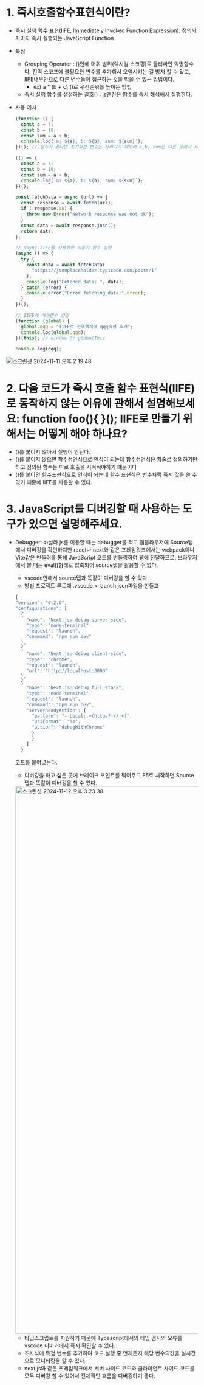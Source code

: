 # 1. 즉시호출함수표현식이란?

- 즉시 실행 함수 표현(IIFE, Immediately Invoked Function Expression): 정의되자마자 즉시 실행되는 JavaScript Function

- 특징

  - Grouping Operater : ()안에 어휘 범위(렉시컬 스코핑)로 둘러싸인 익명함수다. 전역 스코프에 불필요한 변수를 추가해서 오염시키는 걸 방지 할 수 있고, IIFE내부안으로 다른 변수들이 접근하는 것을 막을 수 있는 방법이다.
    - ex) a \* (b + c) ()로 우선순위를 높이는 방법
  - 즉시 실행 함수를 생성하는 괄호() : js엔진은 함수를 즉시 해석해서 실행한다.

- 사용 예시

  ```js
  (function () {
    const a = 7;
    const b = 10;
    const sum = a + b;
    console.log(`a: ${a}, b: ${b}, sum: ${sum}`);
  })(); // 함수가 끝나면 초기화한 변수는 사라지기 때문에 a,b, sum은 다른 곳에서 사용이 불가능하다.

  (() => {
    const a = 7;
    const b = 10;
    const sum = a + b;
    console.log(`a: ${a}, b: ${b}, sum: ${sum}`);
  })();

  const fetchData = async (url) => {
    const response = await fetch(url);
    if (!response.ok) {
      throw new Error("Network response was not ok");
    }
    const data = await response.josn();
    return data;
  };

  // async IIFE를 사용하여 비동기 함수 실행
  (async () => {
    try {
      const data = await fetchData(
        "https://jsonplaceholder.typicode.com/posts/1"
      );
      console.log("Fetched data: ", data);
    } catch (error) {
      console.error("Error fetching data:".error);
    }
  })();

  // IIFE에 매개변수 전달
  (function (global) {
    global.qqq = "IIFE로 전역객체에 qqq속성 추가";
    console.log(global.qqq);
  })(this); // window Or globalThis

  console.log(qqq);
  ```

![스크린샷 2024-11-11 오후 2 19 48](https://github.com/user-attachments/assets/8e3e449e-1eec-436a-9fd5-bfbcf0d2cb4f)

# 2. 다음 코드가 즉시 호출 함수 표현식(IIFE)로 동작하지 않는 이유에 관해서 설명해보세요: function foo(){ }(); IIFE로 만들기 위해서는 어떻게 해야 하나요?

- ()를 붙이지 않아서 실행이 안된다.
- ()를 붙이지 않으면 함수선언식으로 인식이 되는데 함수선언식은 함술르 정의하기만 하고 정의된 함수는 따로 호출을 시켜줘야하기 떄문이다
- ()를 붙이면 함수표현식으로 인식이 되는데 함수 표현식은 변수처럼 즉시 값을 쓸 수 있기 때문에 IIFE를 사용할 수 있다.

# 3. JavaScript를 디버깅할 때 사용하는 도구가 있으면 설명해주세요.

- Debugger: 바닐라 js를 이용할 때는 debugger를 적고 웹블라우저에 Source탭에서 디버깅을 확인하지만 react나 next와 같은 프레임워크에서는 webpack이나 Vite같은 번들러를 통해 JavaScript 코드를 번들링하여 웹에 전달하므로, 브라우저에서 볼 때는 eval()형태로 압축되어 source탭을 활용할 수 없다.
  - vscode안에서 source탭과 똑같이 디버깅을 할 수 있다.
  - 방법 프로젝트 루트에 .vscode < launch.json파일을 만들고
  ```js
  {
  "version": "0.2.0",
  "configurations": [
    {
      "name": "Next.js: debug server-side",
      "type": "node-terminal",
      "request": "launch",
      "command": "npm run dev"
    },
    {
      "name": "Next.js: debug client-side",
      "type": "chrome",
      "request": "launch",
      "url": "http://localhost:3000"
    },
    {
      "name": "Next.js: debug full stack",
      "type": "node-terminal",
      "request": "launch",
      "command": "npm run dev",
      "serverReadyAction": {
        "pattern": "- Local:.+(https?://.+)",
        "uriFormat": "%s",
        "action": "debugWithChrome"
        }
        }
      ]
    }
  ```
  코드를 붙여넣는다.
  - 디버깅을 하고 싶은 곳에 브레이크 포인트를 찍어주고 F5로 시작하면 Source탭과 똑같이 디버깅을 할 수 있다.
    
  <img width="1440" alt="스크린샷 2024-11-12 오후 3 23 38" src="https://github.com/user-attachments/assets/f95c0c21-7722-4cd1-843e-ceb423e2ffd9">

  - 타입스크립트를 지원하기 때문에 Typescript에서의 타입 검사와 오류를 vscode 디버거에서 즉시 확인할 수 있다.
  - 조사식에 특정 변수를 추가하여 코드 실행 중 언제든지 해당 변수의값을 실시간으로 모니터링을 할 수 있다.
  - next.js와 같은 프레임워크에서 서버 사이드 코드와 클라이언트 사이드 코드를 모두 디버깅 할 수 있어서 전체적인 흐름을 디버깅하기 좋다.
